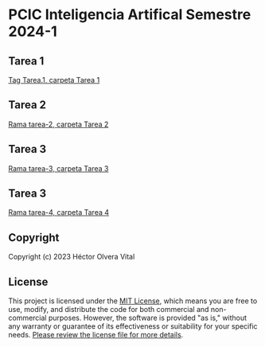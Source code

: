 # PCIC Inteligencia Artifical Semestre 2024-1

## Tarea 1

[Tag Tarea.1, carpeta Tarea 1](https://github.com/hyfi06/pcic-ai241/tree/Tarea.1/Tarea%201)

## Tarea 2

[Rama tarea-2, carpeta Tarea 2](https://github.com/hyfi06/pcic-ai241/tree/tarea-2/Tarea%202)

## Tarea 3

[Rama tarea-3, carpeta Tarea 3](https://github.com/hyfi06/pcic-ai241/tree/tarea-3/Tarea%203)

## Tarea 3

[Rama tarea-4, carpeta Tarea 4](https://github.com/hyfi06/pcic-ai241/tree/tarea-4/Tarea%204)

## Copyright

Copyright (c) 2023 Héctor Olvera Vital

## License

This project is licensed under the [MIT License](LICENSE), which means you are free to use, modify, and distribute the code for both commercial and non-commercial purposes. However, the software is provided "as is," without any warranty or guarantee of its effectiveness or suitability for your specific needs. [Please review the license file for more details](LICENSE).
